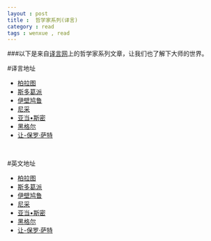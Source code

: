 ```yaml
---
layout : post
title :  哲学家系列(译言)
category : read
tags : wenxue , read
---
```



###以下是来自[译言网](http://yeeyan.org)上的哲学家系列文章，让我们也了解下大师的世界。          
    
#译言地址

* [柏拉图](http://select.yeeyan.org/view/719/419410)
* [斯多葛派](http://article.yeeyan.org/view/719/419425)
* [伊壁鸠鲁](http://article.yeeyan.org/view/719/419526)
* [尼采](http://select.yeeyan.org/view/719/420200)
* [亚当•斯密](http://select.yeeyan.org/view/719/420956)
* [黑格尔](http://select.yeeyan.org/view/719/421770)
* [让-保罗·萨特](http://select.yeeyan.org/view/719/422707)



<br />

#英文地址  				

* [柏拉图](http://thephilosophersmail.com/perspective/the-great-philosophers-1-plato/)
* [斯多葛派](http://thephilosophersmail.com/virtues/the-great-philosophers-2-the-stoics/)
* [伊壁鸠鲁](http://thephilosophersmail.com/virtues/the-great-philosophers-3-epicurus/)
* [尼采](http://thephilosophersmail.com/virtues/the-great-philosophers-4-nietzsche/)
* [亚当•斯密](http://thephilosophersmail.com/perspective/the-great-philosophers-5-adam-smith/)
* [黑格尔](http://thephilosophersmail.com/virtues/the-great-philosophers-6-hegel/)
* [让-保罗·萨特](http://thephilosophersmail.com/perspective/the-great-philosophers-7-jean-paul-sartre/)